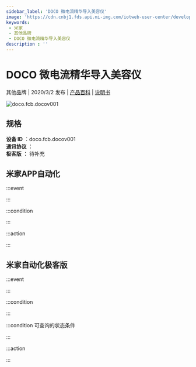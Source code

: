 ```yaml
---
sidebar_label: 'DOCO 微电流精华导入美容仪'
image: 'https://cdn.cnbj1.fds.api.mi-img.com/iotweb-user-center/developer_16790476136072HFyC3uR.png?GalaxyAccessKeyId=AKVGLQWBOVIRQ3XLEW&Expires=9223372036854775807&Signature=AqeQEPRMAeZReiC5yKn9YlvUNMM='
keywords: 
 - 米家
 - 其他品牌
 - DOCO 微电流精华导入美容仪
description : ''
---
```

# DOCO 微电流精华导入美容仪

其他品牌 | 2020/3/2 发布 | [产品百科](https://home.mi.com/webapp/content/baike/product/index.html?model=doco.fcb.docov001/) | [说明书](https://home.mi.com/views/introduction.html?model=doco.fcb.docov001&region=cn)

![doco.fcb.docov001](https://cdn.cnbj1.fds.api.mi-img.com/iotweb-user-center/developer_16790476136072HFyC3uR.png?GalaxyAccessKeyId=AKVGLQWBOVIRQ3XLEW&Expires=9223372036854775807&Signature=AqeQEPRMAeZReiC5yKn9YlvUNMM=)

## 规格  
> 
**设备 ID** ：doco.fcb.docov001  
**通讯协议** ：  
**极客版**  ： 待补充 


## 米家APP自动化  

:::event  

:::

:::condition  

:::

:::action   

:::

## 米家自动化极客版  

:::event  

:::

:::condition  

:::

:::condition 可查询的状态条件  

:::

:::action  

:::

        
